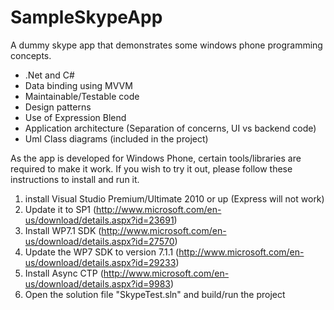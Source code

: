 SampleSkypeApp
==============

A dummy skype app that demonstrates some windows phone programming concepts.

- .Net and C#
- Data binding using MVVM
- Maintainable/Testable code
- Design patterns
- Use of Expression Blend
- Application architecture (Separation of concerns, UI vs backend code)
- Uml Class diagrams (included in the project)

As the app is developed for Windows Phone, certain tools/libraries are required to make it work. If you wish to try it out, please follow these instructions to install and run it.

1) install Visual Studio Premium/Ultimate 2010 or up (Express will not work)
2) Update it to SP1 (http://www.microsoft.com/en-us/download/details.aspx?id=23691)
3) Install WP7.1 SDK (http://www.microsoft.com/en-us/download/details.aspx?id=27570)
4) Update the WP7 SDK to version 7.1.1 (http://www.microsoft.com/en-us/download/details.aspx?id=29233)
5) Install Async CTP (http://www.microsoft.com/en-us/download/details.aspx?id=9983)
6) Open the solution file "SkypeTest.sln" and build/run the project